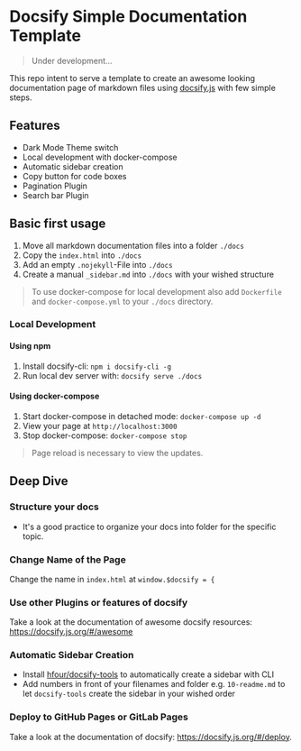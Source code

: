 # Docsify Simple Documentation Template
> Under development...

This repo intent to serve a template to create an awesome looking documentation page of markdown files using [docsify.js](https://docsify.js.org/) with few simple steps.

## Features
- Dark Mode Theme switch
- Local development with docker-compose
- Automatic sidebar creation
- Copy button for code boxes
- Pagination Plugin
- Search bar Plugin

## Basic first usage
1. Move all markdown documentation files into a folder `./docs`
1. Copy the `index.html` into `./docs`
1. Add an empty `.nojekyll`-File into `./docs`
1. Create a manual `_sidebar.md` into `./docs` with your wished structure

> To use docker-compose for local development also add `Dockerfile` and  `docker-compose.yml` to your `./docs` directory.

### Local Development
#### Using npm
1. Install docsify-cli: `npm i docsify-cli -g`
1. Run local dev server with: `docsify serve ./docs`

#### Using docker-compose
1. Start docker-compose in detached mode: `docker-compose up -d`
2. View your page at `http://localhost:3000`
3. Stop docker-compose: `docker-compose stop`

> Page reload is necessary to view the updates.

## Deep Dive
### Structure your docs
- It's a good practice to organize your docs into folder for the specific topic.

### Change Name of the Page
Change the name in `index.html` at `window.$docsify = {`

### Use other Plugins or features of docsify
Take a look at the documentation of awesome docsify resources: https://docsify.js.org/#/awesome

### Automatic Sidebar Creation
- Install [hfour/docsify-tools](https://github.com/hfour/docsify-tools) to automatically create a sidebar with CLI
- Add numbers in front of your filenames and folder e.g. `10-readme.md` to let `docsify-tools` create the sidebar in your wished order

### Deploy to GitHub Pages or GitLab Pages
Take a look at the documentation of docsify: https://docsify.js.org/#/deploy.
